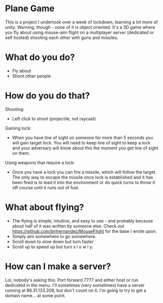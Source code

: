 # Plane Game

This is a project I undertook over a week of lockdown, learning a lot more of unity. Warning, though - none of it is object oriented. It's a 3D game where you fly about using mouse-aim flight on a multiplayer server (dedicated or self hosted) shooting each other with guns and missiles.

# What do you do?
*  Fly about
* Shoot other people

# How do you do that?
Shooting:
* Left click to shoot (projectile, not raycast)

Gaining lock:
* When you have line of sight on someone for more than 5 seconds you will gain target lock. You will need to keep line of sight to keep a lock and your adversary will know about this the moment you get line of sight on them.

Using weapons that require a lock:
* Once you have a lock you can fire a missile, which will follow the target. The only way to escape the missile once lock is established and it has been fired is to lead it into the environment or do quick turns to throw it off course until it runs out of fuel.

#  What about flying?
* The flying is simple, intuitive, and easy to use - and probably because about half of it was written by someone else. Check out https://github.com/brihernandez/MouseFlight for the base I wrote upon. 
* Simply aim somewhere to go somewhere. 
* Scroll down to slow down but turn faster
* Scroll up to speed up but turn s l o w l y.

# How can I make a server?
Lol, nobody's asking this. Port forward 7777 and either host or run dedicated in the menu. I'll sometimes (very sometimes) have a server running at 86.31.133.208, but don't count on it. I'm going to try to get a domain name... at some point.
